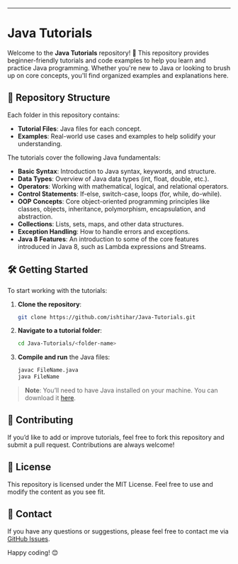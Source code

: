 
---

# Java Tutorials

Welcome to the **Java Tutorials** repository! 🎉 This repository provides beginner-friendly tutorials and code examples to help you learn and practice Java programming. Whether you're new to Java or looking to brush up on core concepts, you'll find organized examples and explanations here.

## 📁 Repository Structure

Each folder in this repository contains:

- **Tutorial Files**: Java files for each concept.
- **Examples**: Real-world use cases and examples to help solidify your understanding.

The tutorials cover the following Java fundamentals:

- **Basic Syntax**: Introduction to Java syntax, keywords, and structure.
- **Data Types**: Overview of Java data types (int, float, double, etc.).
- **Operators**: Working with mathematical, logical, and relational operators.
- **Control Statements**: If-else, switch-case, loops (for, while, do-while).
- **OOP Concepts**: Core object-oriented programming principles like classes, objects, inheritance, polymorphism, encapsulation, and abstraction.
- **Collections**: Lists, sets, maps, and other data structures.
- **Exception Handling**: How to handle errors and exceptions.
- **Java 8 Features**: An introduction to some of the core features introduced in Java 8, such as Lambda expressions and Streams.

## 🛠️ Getting Started

To start working with the tutorials:

1. **Clone the repository**:
   ```bash
   git clone https://github.com/ishtihar/Java-Tutorials.git
   ```
2. **Navigate to a tutorial folder**:
   ```bash
   cd Java-Tutorials/<folder-name>
   ```
3. **Compile and run** the Java files:
   ```bash
   javac FileName.java
   java FileName
   ```

> **Note**: You’ll need to have Java installed on your machine. You can download it [here](https://www.oracle.com/java/technologies/javase-downloads.html).

## 🤝 Contributing

If you’d like to add or improve tutorials, feel free to fork this repository and submit a pull request. Contributions are always welcome!

## 📄 License

This repository is licensed under the MIT License. Feel free to use and modify the content as you see fit.

## 📧 Contact

If you have any questions or suggestions, please feel free to contact me via [GitHub Issues](https://github.com/ishtihar/Java-Tutorials/issues).

Happy coding! 😊
